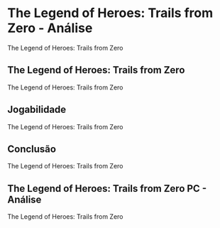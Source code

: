 ---
---

# The Legend of Heroes: Trails from Zero - Análise

The Legend of Heroes: Trails from Zero

## The Legend of Heroes: Trails from Zero

The Legend of Heroes: Trails from Zero

## Jogabilidade

The Legend of Heroes: Trails from Zero

## Conclusão

The Legend of Heroes: Trails from Zero

## The Legend of Heroes: Trails from Zero PC - Análise

The Legend of Heroes: Trails from Zero
